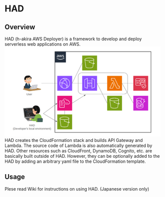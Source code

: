 # HAD
## Overview
HAD (h-akira AWS Deployer) is a framework to develop and deploy serverless web applications on AWS.  
![HAD構成](images/structure_en.png)  
HAD creates the CloudFormation stack and builds API Gateway and Lambda.
The source code of Lambda is also automatically generated by HAD. 
Other resources such as CloudFront, DynamoDB, Cognito, etc. are basically built outside of HAD.
However, they can be optionally added to the HAD by adding an arbitrary yaml file to the CloudFormation template.
## Usage
Plese read Wiki for instructions on using HAD. (Japanese version only)
